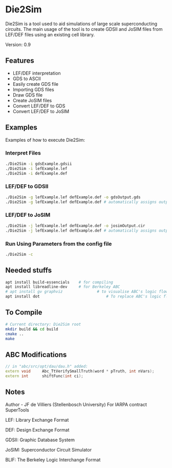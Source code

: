 # Die2Sim
Die2Sim is a tool used to aid simulations of large scale superconducting circuits. The main usage of the tool is to create GDSII and JoSIM files from LEF/DEF files using an existing cell library.

Version: 0.9

## Features
* LEF/DEF interpretation
* GDS to ASCII
* Easily create GDS file
* Importing GDS files
* Draw GDS file
* Create JoSIM files
* Convert LEF/DEF to GDS
* Convert LEF/DEF to JoSIM

## Examples
Examples of how to execute Die2Sim:

### Interpret Files
``` bash
./Die2Sim -i gdsExample.gdsii
./Die2Sim -i lefExample.lef
./Die2Sim -i defExample.def
```
### LEF/DEF to GDSII
``` bash
./Die2Sim -g lefExample.lef defExample.def -o gdsOutput.gds
./Die2Sim -g lefExample.lef defExample.def # automatically assigns output filename
```
### LEF/DEF to JoSIM
``` bash
./Die2Sim -j lefExample.lef defExample.def -o josimOutput.cir
./Die2Sim -j lefExample.lef defExample.def # automatically assigns output filename
```
### Run Using Parameters from the config file
``` bash
./Die2Sim -c
```

## Needed stuffs
``` bash
apt install build-essencials 	# for compiling
apt install libreadline-dev 	# for Berkeley ABC
# apt install gv graphviz				# to visualise ABC's logic flow
apt install dot 							# To replace ABC's logic flow visuals
```
## To Compile
``` bash
# Current directory: Die2Sim root
mkdir build && cd build
cmake ..
make
```

## ABC Modifications
``` cpp
// in "abc/src/opt/dau/dau.h" added:
extern void		Abc_TtVerifySmallTruth(word * pTruth, int nVars);
extern int 		shiftFunc(int ci);
```

## Notes
Author - JF de Villiers (Stellenbosch University)
For IARPA contract SuperTools

LEF: Library Exchange Format

DEF: Design Exchange Format

GDSII: Graphic Database System

JoSIM: Superconductor Circuit Simulator

BLIF: The Berkeley Logic Interchange Format